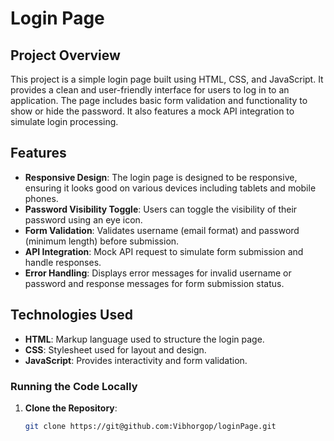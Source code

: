 # Login Page

## Project Overview

This project is a simple login page built using HTML, CSS, and JavaScript. It provides a clean and user-friendly interface for users to log in to an application. The page includes basic form validation and functionality to show or hide the password. It also features a mock API integration to simulate login processing.

## Features

- **Responsive Design**: The login page is designed to be responsive, ensuring it looks good on various devices including tablets and mobile phones.
- **Password Visibility Toggle**: Users can toggle the visibility of their password using an eye icon.
- **Form Validation**: Validates username (email format) and password (minimum length) before submission.
- **API Integration**: Mock API request to simulate form submission and handle responses.
- **Error Handling**: Displays error messages for invalid username or password and response messages for form submission status.

## Technologies Used

- **HTML**: Markup language used to structure the login page.
- **CSS**: Stylesheet used for layout and design.
- **JavaScript**: Provides interactivity and form validation.


### Running the Code Locally

1. **Clone the Repository**:
   ```bash
   git clone https://git@github.com:Vibhorgop/loginPage.git
